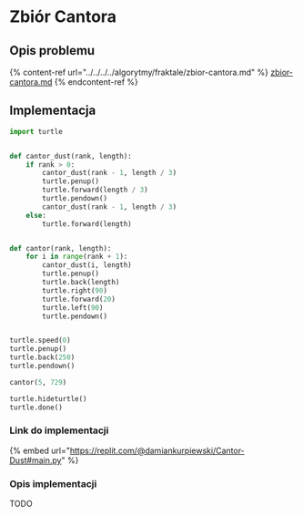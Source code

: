 # Zbiór Cantora

## Opis problemu

{% content-ref url="../../../../algorytmy/fraktale/zbior-cantora.md" %}
[zbior-cantora.md](../../../../algorytmy/fraktale/zbior-cantora.md)
{% endcontent-ref %}

## Implementacja

```python
import turtle


def cantor_dust(rank, length):
    if rank > 0:
        cantor_dust(rank - 1, length / 3)
        turtle.penup()
        turtle.forward(length / 3)
        turtle.pendown()
        cantor_dust(rank - 1, length / 3)
    else:
        turtle.forward(length)


def cantor(rank, length):
    for i in range(rank + 1):
        cantor_dust(i, length)
        turtle.penup()
        turtle.back(length)
        turtle.right(90)
        turtle.forward(20)
        turtle.left(90)
        turtle.pendown()


turtle.speed(0)
turtle.penup()
turtle.back(250)
turtle.pendown()

cantor(5, 729)

turtle.hideturtle()
turtle.done()
```

### Link do implementacji

{% embed url="https://replit.com/@damiankurpiewski/Cantor-Dust#main.py" %}

### Opis implementacji

TODO
